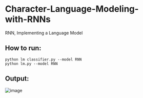 # Character-Language-Modeling-with-RNNs
RNN, Implementing a Language Model

## How to run:
```
python lm classifier.py --model RNN
python lm.py --model RNN
```

## Output:

![image](https://user-images.githubusercontent.com/43212302/175286744-a47f9bc9-f5d9-4ebe-8f6e-74a5cad51f54.png)
